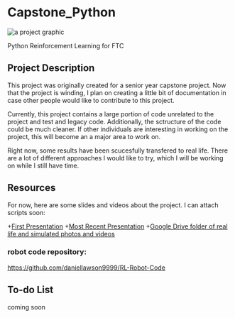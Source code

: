 # Capstone_Python
![a project graphic](https://lh3.googleusercontent.com/RxakennitreTdEfZPcK-4qq4JVzek6aQJIosyo6brvAJU6raEYJumaCbsg6EdyiRlQoK4m7YSDDOFN71LSFB=w1920-h943)

Python Reinforcement Learning for FTC

## Project Description

This project was originally created for a senior year capstone project. Now that the project is winding, I plan on creating a little bit of documentation in case other people would like to contribute to this project. 

Currently, this project contains a large portion of code unrelated to the project and test and legacy code. Additionally, the sctructure of the code could be much cleaner. If other individuals are interesting in working on the project, this will become an a major area to work on. 

Right now, some results have been scucesfully transfered to real life. There are a lot of different approaches I would like to try, which I will be working on while I still have time. 

## Resources

For now, here are some slides and videos about the project. I can attach scripts soon:

+[First Presentation](https://drive.google.com/open?id=1XcURH9AAJknkbxcPnv8Txodlpo6b9Jzu)
+[Most Recent Presentation](https://drive.google.com/open?id=1J4Uh5nRSOMGiJ5obVCKwYNi3b4-Cobms)
+[Google Drive folder of real life and simulated photos and videos](https://drive.google.com/open?id=1ko3aLJ-0wM7GeuNC-15_1sUnDqcl2LVh)

### robot code repository:
https://github.com/daniellawson9999/RL-Robot-Code


## To-do List
coming soon
